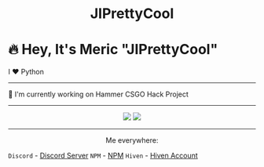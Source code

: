 <p align="center"> <h1 align="center"> JIPrettyCool </h1> </p>

# 🔥 Hey, It's Meric "JIPrettyCool"

I ❤️ Python

---

🔭 I'm currently working on Hammer CSGO Hack Project 

---
<p align="center">
<img src="https://github-readme-stats.vercel.app/api?username=jiprettycool&show_icons=true&hide_title=true&theme=midnight-purple&text_color=FF9DD9&count_private=true&include_all_commits=true&hide_border=true"/>  
  
<img src="https://github-readme-stats.vercel.app/api/top-langs/?username=jiprettycool&layout=compact&text_color=fe9cd8&title_color=fe9cd8&bg_color=000000&count_private=true&include_all_commits=true&hide_border=true&langs_count=10"/>
</p>

---

<p align="center">
Me everywhere:

`Discord` - [Discord Server](https://discord.gg/ZQSHn9b)
`NPM` - [NPM](https://www.npmjs.com/~jiprettycool)
`Hiven` - [Hiven Account](https://app.hiven.io/@meric)
</p>
